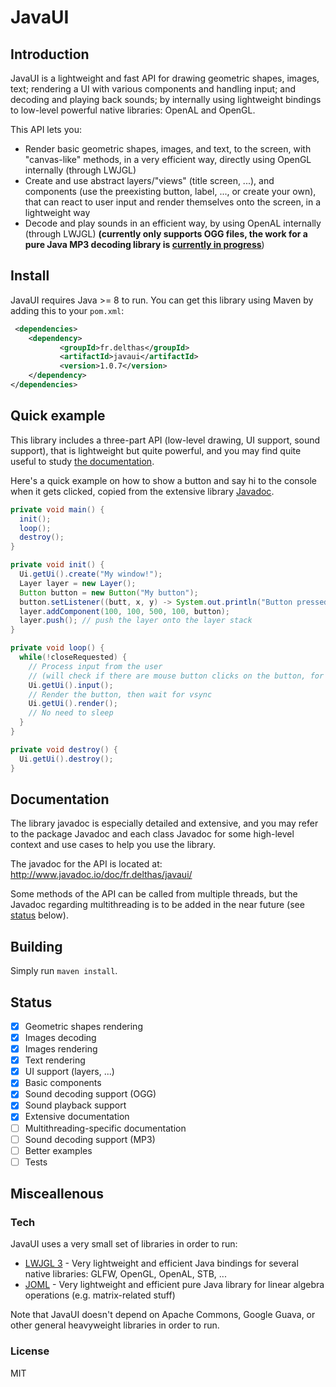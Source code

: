 # JavaUI

## Introduction

JavaUI is a lightweight and fast API for drawing geometric shapes, images, text; rendering a UI with various components and handling input; and decoding and playing back sounds; by internally using lightweight bindings to low-level powerful native libraries: OpenAL and OpenGL.

This API lets you:
- Render basic geometric shapes, images, and text, to the screen, with "canvas-like" methods, in a very efficient way, directly using OpenGL internally (through LWJGL)
- Create and use abstract layers/"views" (title screen, ...), and components (use the preexisting button, label, ..., or create your own), that can react to user input and render themselves onto the screen, in a lightweight way 
- Decode and play sounds in an efficient way, by using OpenAL internally (through LWJGL) **(currently only supports OGG files, the work for a pure Java MP3 decoding library is [currently in progress](https://github.com/Delthas/JavaMP3)**)

## Install

JavaUI requires Java >= 8 to run. You can get this library using Maven by adding this to your ```pom.xml```:

```xml
 <dependencies>
    <dependency>       
           <groupId>fr.delthas</groupId>
           <artifactId>javaui</artifactId>
           <version>1.0.7</version>
    </dependency>
</dependencies>
```


## Quick example

This library includes a three-part API (low-level drawing, UI support, sound support), that is lightweight but quite powerful, and you may find quite useful to study [the documentation](#documentation).

Here's a quick example on how to show a button and say hi to the console when it gets clicked, copied from the extensive library [Javadoc](http://www.javadoc.io/doc/fr.delthas/javaui/).

```java
private void main() {
  init();
  loop();
  destroy();
}

private void init() {
  Ui.getUi().create("My window!");
  Layer layer = new Layer();
  Button button = new Button("My button");
  button.setListener((butt, x, y) -> System.out.println("Button pressed! Hi!"));
  layer.addComponent(100, 100, 500, 100, button);
  layer.push(); // push the layer onto the layer stack
}

private void loop() {
  while(!closeRequested) {
    // Process input from the user 
    // (will check if there are mouse button clicks on the button, for exemple)
    Ui.getUi().input();
    // Render the button, then wait for vsync
    Ui.getUi().render();
    // No need to sleep
  }
}

private void destroy() {
  Ui.getUi().destroy();
}
```

## Documentation

The library javadoc is especially detailed and extensive, and you may refer to the package Javadoc and each class Javadoc for some high-level context and use cases to help you use the library.

The javadoc for the API is located at: http://www.javadoc.io/doc/fr.delthas/javaui/

Some methods of the API can be called from multiple threads, but the Javadoc regarding multithreading is to be added in the near future (see [status](#status) below).

## Building

Simply run ```maven install```.


## Status

- [X] Geometric shapes rendering
- [X] Images decoding
- [X] Images rendering
- [X] Text rendering
- [X] UI support (layers, ...)
- [X] Basic components
- [X] Sound decoding support (OGG)
- [X] Sound playback support
- [X] Extensive documentation
- [ ] Multithreading-specific documentation
- [ ] Sound decoding support (MP3)
- [ ] Better examples
- [ ] Tests

## Misceallenous

### Tech

JavaUI uses a very small set of libraries in order to run:
- [LWJGL 3](https://lwjgl.org) - Very lightweight and efficient Java bindings for several native libraries: GLFW, OpenGL, OpenAL, STB, ...
- [JOML](https://github.com/JOML-CI/JOML) - Very lightweight and efficient pure Java library for linear algebra operations (e.g. matrix-related stuff)

Note that JavaUI doesn't depend on Apache Commons, Google Guava, or other general heavyweight libraries in order to run.

### License

MIT
